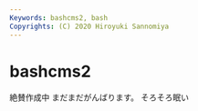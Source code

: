 ```yaml
---
Keywords: bashcms2, bash
Copyrights: (C) 2020 Hiroyuki Sannomiya
---
```


# bashcms2

絶賛作成中
まだまだがんばります。
そろそろ眠い
